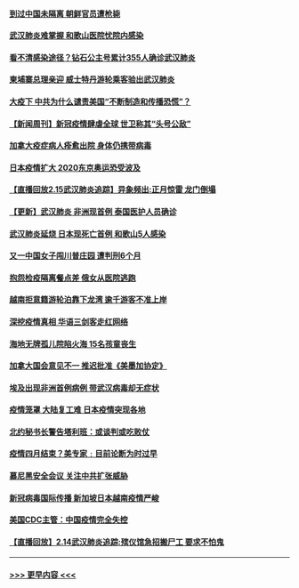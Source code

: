 #### [到过中国未隔离 朝鲜官员遭枪毙](../pages/prog202/a102778383.md?t=02161311) 
#### [武汉肺炎难掌握 和歌山医院忧院内感染](../pages/prog202/a102778376.md?t=02161311) 
#### [看不清感染途径？钻石公主号累计355人确诊武汉肺炎](../pages/prog202/a102778335.md?t=02161311) 
#### [柬埔寨总理亲迎 威士特丹游轮乘客验出武汉肺炎](../pages/prog202/a102777842.md?t=02161311) 
#### [大疫下 中共为什么谴责美国“不断制造和传播恐慌”？](../pages/prog202/a102778285.md?t=02161311) 
#### [【新闻周刊】新冠疫情肆虐全球 世卫称其“头号公敌”](../pages/prog202/a102778196.md?t=02161311) 
#### [加拿大疫症病人痊愈出院 身体仍携带病毒](../pages/prog202/a102778061.md?t=02161311) 
#### [日本疫情扩大 2020东京奥运恐受波及](../pages/prog202/a102778049.md?t=02161311) 
#### [【直播回放2.15武汉肺炎追踪】异象频出:正月惊雷 龙门倒塌](../pages/prog202/a102777974.md?t=02161311) 
#### [【更新】武汉肺炎 非洲现首例 泰国医护人员确诊](../pages/prog202/a102770740.md?t=02161311) 
#### [武汉肺炎延烧 日本现死亡首例 和歌山5人感染](../pages/prog202/a102777815.md?t=02161311) 
#### [又一中国女子闯川普庄园 遭判刑6个月](../pages/prog202/a102777673.md?t=02161311) 
#### [抱怨检疫隔离餐点差 俄女从医院逃跑](../pages/prog202/a102777667.md?t=02161311) 
#### [越南拒意籍游轮泊靠下龙湾 逾千游客不准上岸](../pages/prog202/a102777646.md?t=02161311) 
#### [深挖疫情真相 华语三剑客走红网络](../pages/prog202/a102777624.md?t=02161311) 
#### [海地无牌孤儿院陷火海 15名孩童丧生](../pages/prog202/a102777620.md?t=02161311) 
#### [加拿大国会意见不一 推迟批准《美墨加协定》](../pages/prog202/a102777575.md?t=02161311) 
#### [埃及出现非洲首例病例 带武汉病毒却无症状](../pages/prog202/a102777559.md?t=02161311) 
#### [疫情笼罩 大陆复工难 日本疫情突现各地](../pages/prog202/a102777455.md?t=02161311) 
#### [北约秘书长警告塔利班：或谈判或吃败仗](../pages/prog202/a102777442.md?t=02161311) 
#### [疫情四月结束？美专家﹕目前论断为时过早](../pages/prog202/a102777248.md?t=02161311) 
#### [慕尼黑安全会议 关注中共扩张威胁](../pages/prog202/a102777254.md?t=02161311) 
#### [新冠病毒国际传播 新加坡日本越南疫情严峻](../pages/prog202/a102777245.md?t=02161311) 
#### [美国CDC主管：中国疫情完全失控](../pages/prog202/a102777236.md?t=02161311) 
#### [【直播回放】2.14武汉肺炎追踪:殡仪馆急招搬尸工 要求不怕鬼](../pages/prog202/a102777141.md?t=02161311) 

----
#### [ >>> 更早内容 <<< ](../indexes/prog202-earlier.md)
